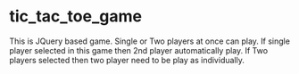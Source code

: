 # tic_tac_toe_game
This is JQuery based game. Single or Two players at once can play. If single player selected in this game then 2nd player automatically play. If Two players selected then two player need to be play as individually.
